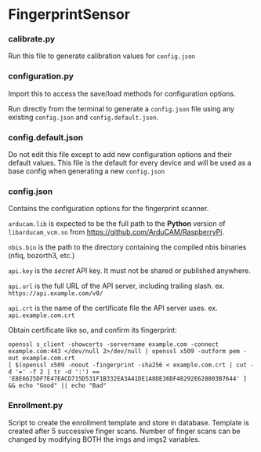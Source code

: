 ﻿# FingerprintSensor


### calibrate.py
Run this file to generate calibration values for `config.json`

### configuration.py
Import this to access the save/load methods for configuration options.

Run directly from the terminal to generate a `config.json` file using any existing `config.json` and `config.default.json`.

### config.default.json
Do not edit this file except to add new configuration options and their default values. 
This file is the default for every device and will be used as a base config when generating a new `config.json`

### config.json
Contains the configuration options for the fingerprint scanner.

`arducam.lib` is expected to be the full path to the **Python** version of `libarducam_vcm.so` from https://github.com/ArduCAM/RaspberryPi.

`nbis.bin` is the path to the directory containing the compiled nbis binaries (nfiq, bozorth3, etc.)

`api.key` is the *secret* API key. It must not be shared or published anywhere.

`api.url` is the full URL of the API server, including trailing slash. ex. `https://api.example.com/v0/`

`api.crt` is the name of the certificate file the API server uses. ex. `api.example.com.crt`

Obtain certificate like so, and confirm its fingerprint:
```shell
openssl s_client -showcerts -servername example.com -connect example.com:443 </dev/null 2>/dev/null | openssl x509 -outform pem -out example.com.crt
[ $(openssl x509 -noout -fingerprint -sha256 < example.com.crt | cut -d '=' -f 2 | tr -d ':') == 'E8E6625DF7E47EACD715D531F1B332EA3A41DE1A8DE36DF48292E628803B7644' ] && echo "Good" || echo "Bad"
```

### Enrollment.py
Script to create the enrollment template and store in database. Template is created after 5 successive finger scans. Number of finger scans can be changed by modifying BOTH the imgs and imgs2 variables. 
